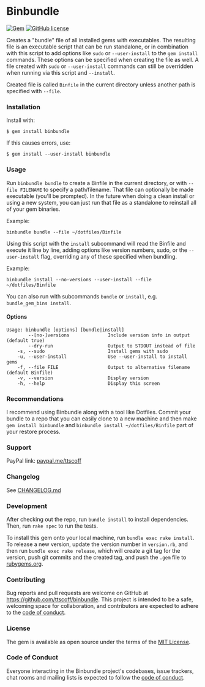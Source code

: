 # Binbundle

[![Gem](https://img.shields.io/gem/v/binbundle.svg)](https://rubygems.org/gems/na)
[![GitHub license](https://img.shields.io/github/license/ttscoff/binbundle.svg)](./LICENSE.txt)

Creates a "bundle" file of all installed gems with executables. The resulting file is an executable script that can be run standalone, or in combination with this script to add options like `sudo` or `--user-install` to the `gem install` commands. These options can be specified when creating the file as well. A file created with `sudo` or `--user-install` commands can still be overridden when running via this script and `--install`.

Created file is called `Binfile` in the current directory unless another path is specified with `--file`.

### Installation

Install with:

    $ gem install binbundle

If this causes errors, use:

    $ gem install --user-install binbundle

### Usage

Run `binbundle bundle` to create a Binfile in the current directory, or with `--file FILENAME` to specify a path/filename. That file can optionally be made executable (you'll be prompted). In the future when doing a clean install or using a new system, you can just run that file as a standalone to reinstall all of your gem binaries.

Example:

    binbundle bundle --file ~/dotfiles/Binfile

Using this script with the `install` subcommand will read the Binfile and execute it line by line, adding options like version numbers, sudo, or the `--user-install` flag, overriding any of these specified when bundling.

Example:

    binbundle install --no-versions --user-install --file ~/dotfiles/Binfile

You can also run with subcommands `bundle` or `install`, e.g. `bundle_gem_bins install`.

#### Options

```
Usage: binbundle [options] [bundle|install]
        --[no-]versions              Include version info in output (default true)
        --dry-run                    Output to STDOUT instead of file
    -s, --sudo                       Install gems with sudo
    -u, --user-install               Use --user-install to install gems
    -f, --file FILE                  Output to alternative filename (default Binfile)
    -v, --version                    Display version
    -h, --help                       Display this screen
```

### Recommendations

I recommend using Binbundle along with a tool like Dotfiles. Commit your bundle to a repo that you can easily clone to a new machine and then make `gem install binbundle` and `binbundle install ~/dotfiles/Binfile` part of your restore process.


### Support

PayPal link: [paypal.me/ttscoff](https://paypal.me/ttscoff)

### Changelog

See [CHANGELOG.md](https://github.com/ttscoff/binbundle/blob/main/CHANGELOG.md)

### Development

After checking out the repo, run `bundle install` to install dependencies. Then, run `rake spec` to run the tests.

To install this gem onto your local machine, run `bundle exec rake install`. To release a new version, update the version number in `version.rb`, and then run `bundle exec rake release`, which will create a git tag for the version, push git commits and the created tag, and push the `.gem` file to [rubygems.org](https://rubygems.org).

### Contributing

Bug reports and pull requests are welcome on GitHub at <https://github.com/ttscoff/binbundle>. This project is intended to be a safe, welcoming space for collaboration, and contributors are expected to adhere to the [code of conduct](https://github.com/ttscoff/binbundle/blob/main/CODE_OF_CONDUCT.md).

### License

The gem is available as open source under the terms of the [MIT License](https://opensource.org/licenses/MIT).

### Code of Conduct

Everyone interacting in the Binbundle project's codebases, issue trackers, chat rooms and mailing lists is expected to follow the [code of conduct](https://github.com/ttscoff/binbundle/blob/main/CODE_OF_CONDUCT.md).
